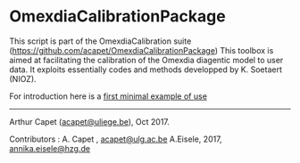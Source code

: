 # OmexdiaCalibrationPackage

This script is part of the OmexdiaCalibration suite (https://github.com/acapet/OmexdiaCalibrationPackage) 
This toolbox is aimed at facilitating the calibration of the Omexdia diagentic model to user data.
It exploits essentially codes and methods developped by K. Soetaert (NIOZ).

For introduction here is a [first minimal example of use](OmexCal_MinimalRun.md)





*****
Arthur Capet (acapet@uliege.be), Oct 2017.

Contributors : 
 A. Capet , acapet@ulg.ac.be 
 A.Eisele, 2017, annika.eisele@hzg.de
